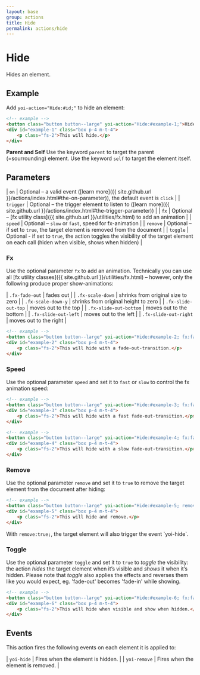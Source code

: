 ```yaml
---
layout: base
group: actions
title: Hide
permalink: actions/hide
---
```


# Hide

<p class="intro">Hides an element.</p>

## Example

Add `yoi-action="Hide:#id;"` to hide an element:

```html
<!-- example -->
<button class="button button--large" yoi-action="Hide:#example-1;">Hide Instantly</button>
<div id="example-1" class="box p-4 m-t-4">
    <p class="fs-2">This will hide.</p>
</div>
```

<p class="hint hint--primary"><b>Parent and Self</b> Use the keyword <code>parent</code> to target the parent (=sourrounding) element. Use the keyword <code>self</code> to target the element itself.</p>

## Parameters

| `on`      | Optional – a valid event ([learn more]({{ site.github.url }}/actions/index.html#the-on-parameter)), the default event is `click`          |
| `trigger` | Optional – the trigger element to listen to ([learn more]({{ site.github.url }}/actions/index.html#the-trigger-parameter))                |
| `fx`      | Optional – [fx utility class]({{ site.github.url }}/utilities/fx.html) to add an animation                                                |
| `speed`   | Optional – `slow` or `fast`, speed for fx-animation                                                                                       |
| `remove`  | Optional – if set to `true`, the target element is removed from the document                                                              |
| `toggle`  | Optional - if set to `true`, the action toggles the visibility of the target element on each call (hiden when visible, shows when hidden) |

### Fx

Use the optional parameter `fx` to add an animation. Technically you can use all [fx utility classes]({{ site.github.url }}/utilities/fx.html) – however, only the following produce proper show-animations:

| `.fx-fade-out`         | fades out                            |
| `.fx-scale-down`       | shrinks from original size to zero   |
| `.fx-scale-down-y`     | shrinks from original height to zero |
| `.fx-slide-out-top`    | moves out to the top                 |
| `.fx-slide-out-bottom` | moves out to the bottom              |
| `.fx-slide-out-left`   | moves out to the left                |
| `.fx-slide-out-right`  | moves out to the right               |

```html
<!-- example -->
<button class="button button--large" yoi-action="Hide:#example-2; fx:fade-out;">Hide with Fx</button>
<div id="example-2" class="box p-4 m-t-4">
    <p class="fs-2">This will hide with a fade-out-transition.</p>
</div>
```

### Speed

Use the optional parameter `speed` and set it to `fast` or `slow` to control the fx animation speed:

```html
<!-- example -->
<button class="button button--large" yoi-action="Hide:#example-3; fx:fade-out; speed:fast;">Hide Fast</button>
<div id="example-3" class="box p-4 m-t-4">
    <p class="fs-2">This will hide with a fast fade-out-transition.</p>
</div>
```

```html
<!-- example -->
<button class="button button--large" yoi-action="Hide:#example-4; fx:fade-out; speed:slow;">Hide Slowly</button>
<div id="example-4" class="box p-4 m-t-4">
    <p class="fs-2">This will hide with a slow fade-out-transition.</p>
</div>
```

### Remove

Use the optional parameter `remove` and set it to `true` to remove the target element from the document after hiding:

```html
<!-- example -->
<button class="button button--large" yoi-action="Hide:#example-5; remove:true;">Hide & Remove</button>
<div id="example-5" class="box p-4 m-t-4">
    <p class="fs-2">This will hide and remove.</p>
</div>
```

<p class="hint hint--primary">With <code>remove:true;</code>, the target element will also trigger the event `yoi-hide`.</p>

### Toggle

Use the optional parameter `toggle` and set it to `true` to *toggle* the visibility: the action *hides* the target element when it’s visible and *shows* it when it’s hidden. Please note that *toggle* also applies the effects and reverses them like you would expect, eg. 'fade-out' becomes 'fade-in' while showing.

```html
<!-- example -->
<button class="button button--large" yoi-action="Hide:#example-6; fx:fade-out; speed:slow; toggle:true;">Hide/Toggle</button>
<div id="example-6" class="box p-4 m-t-4">
    <p class="fs-2">This will hide when visible and show when hidden.</p>
</div>
```

## Events

This action fires the following events on each element it is applied to:

| `yoi-hide`   | Fires when the element is hidden.  |
| `yoi-remove` | Fires when the element is removed. |
